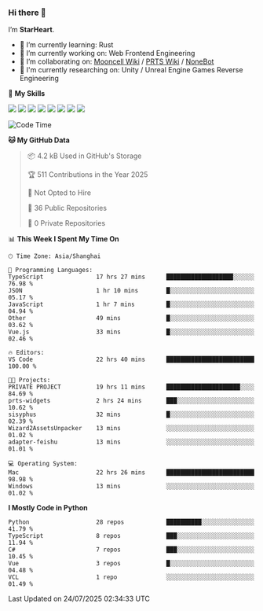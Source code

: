 ### Hi there 👋

I’m **StarHeart**.

- 🌱 I’m currently learning: Rust
- 🔭 I’m currently working on: Web Frontend Engineering
- 👯 I’m collaborating on: [Mooncell Wiki](https://fgo.wiki/) / [PRTS Wiki](http://prts.wiki/) / [NoneBot](https://github.com/nonebot)
- 🔬 I'm currently researching on: Unity / Unreal Engine Games Reverse Engineering

🌟 **My Skills**

![](https://img.shields.io/badge/-Python-3e74a2?style=flat-square&logo=Python&logoColor=fff)
![](https://img.shields.io/badge/-Node.js-339933?style=flat-square&logo=node.js&logoColor=fff)
![](https://img.shields.io/badge/-Vue-4fc08d?style=flat-square&logo=vue.js&logoColor=fff)
![](https://img.shields.io/badge/-React-2d98ce?style=flat-square&logo=React&logoColor=fff)
![](https://img.shields.io/badge/-TypeScript-3178C6?style=flat-square&logo=TypeScript&logoColor=fff)
![](https://img.shields.io/badge/-Docker-2496ED?style=flat-square&logo=Docker&logoColor=fff)
![](https://img.shields.io/badge/-Linux-000000?style=flat-square&logo=Linux&logoColor=fff)
![](https://img.shields.io/badge/-Dotnet-512bd4?style=flat-square&logo=.net&logoColor=fff)

<!--START_SECTION:waka-->
![Code Time](http://img.shields.io/badge/Code%20Time-1%2C660%20hrs%2013%20mins-blue)

**🐱 My GitHub Data** 

> 📦 4.2 kB Used in GitHub's Storage 
 > 
> 🏆 511 Contributions in the Year 2025
 > 
> 🚫 Not Opted to Hire
 > 
> 📜 36 Public Repositories 
 > 
> 🔑 0 Private Repositories 
 > 
📊 **This Week I Spent My Time On** 

```text
🕑︎ Time Zone: Asia/Shanghai

💬 Programming Languages: 
TypeScript               17 hrs 27 mins      ███████████████████░░░░░░   76.98 % 
JSON                     1 hr 10 mins        █░░░░░░░░░░░░░░░░░░░░░░░░   05.17 % 
JavaScript               1 hr 7 mins         █░░░░░░░░░░░░░░░░░░░░░░░░   04.94 % 
Other                    49 mins             █░░░░░░░░░░░░░░░░░░░░░░░░   03.62 % 
Vue.js                   33 mins             █░░░░░░░░░░░░░░░░░░░░░░░░   02.46 % 

🔥 Editors: 
VS Code                  22 hrs 40 mins      █████████████████████████   100.00 % 

🐱‍💻 Projects: 
PRIVATE PROJECT          19 hrs 11 mins      █████████████████████░░░░   84.69 % 
prts-widgets             2 hrs 24 mins       ███░░░░░░░░░░░░░░░░░░░░░░   10.62 % 
sisyphus                 32 mins             █░░░░░░░░░░░░░░░░░░░░░░░░   02.39 % 
Wizard2AssetsUnpacker    13 mins             ░░░░░░░░░░░░░░░░░░░░░░░░░   01.02 % 
adapter-feishu           13 mins             ░░░░░░░░░░░░░░░░░░░░░░░░░   01.01 % 

💻 Operating System: 
Mac                      22 hrs 26 mins      █████████████████████████   98.98 % 
Windows                  13 mins             ░░░░░░░░░░░░░░░░░░░░░░░░░   01.02 % 
```

**I Mostly Code in Python** 

```text
Python                   28 repos            ██████████░░░░░░░░░░░░░░░   41.79 % 
TypeScript               8 repos             ███░░░░░░░░░░░░░░░░░░░░░░   11.94 % 
C#                       7 repos             ███░░░░░░░░░░░░░░░░░░░░░░   10.45 % 
Vue                      3 repos             █░░░░░░░░░░░░░░░░░░░░░░░░   04.48 % 
VCL                      1 repo              ░░░░░░░░░░░░░░░░░░░░░░░░░   01.49 % 
```




 Last Updated on 24/07/2025 02:34:33 UTC
<!--END_SECTION:waka-->
